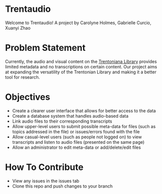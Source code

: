 # Trentaudio
Welcome to Trentaudio!
A project by Carolyne Holmes, Gabrielle Curcio, Xuanyi Zhao

# Problem Statement
Currently, the audio and visual content on the [Trentoniana Library](https://trentonlib.org/trentoniana/audio-visual/) provides limited metadata and no transcriptions on certain content. Our project aims at expanding the versatility of the Trentonian Library and making it a better tool for research. 

# Objectives
* Create a clearer user interface that allows for better access to the data
* Create a database system that handles audio-based data
* Link audio files to their corresponding transcripts
* Allow upper-level users to submit possible meta-data for files (such as topics addressed in the file) or issues/errors found with the file
* Allow casual-level users (such as people not logged on) to view transcripts and listen to audio files (presented on the same page)
* Allow an administrator to edit meta-data or add/delete/edit files

# How To Contribute
* View any issues in the issues tab
* Clone this repo and push changes to your branch
